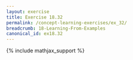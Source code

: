 ```yaml
---
layout: exercise
title: Exercise 18.32
permalink: /concept-learning-exercises/ex_32/
breadcrumb: 18-Learning-From-Examples
canonical_id: ex18.32
---
```


{% include mathjax_support %}
